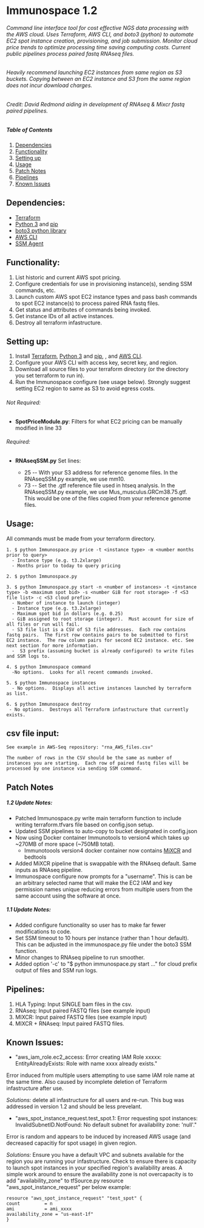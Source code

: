 # Immunospace 1.2
###### Command line interface tool for cost effective NGS data processing with the AWS cloud.  Uses Terraform, AWS CLI, and boto3 (python) to automate EC2 spot instance creation, provisioning, and job submission.  Monitor cloud price trends to optimize processing time saving computing costs.  Current public pipelines process paired fastq RNAseq files. 

###### Heavily recommend launching EC2 instances from same region as S3 buckets.  Copying between an EC2 instance and S3 from the same region does not incur download charges.

###### Credit: David Redmond aiding in development of RNAseq & Mixcr fastq paired pipelines. 

##### Table of Contents  
1. [Dependencies](#Dependencies)
2. [Functionality](#Functionality)
3. [Setting up](#Setting-up)
4. [Usage](#Usage)
5. [Patch Notes](#Patch-Notes)
6. [Pipelines](#Pipelines)
7. [Known Issues](#Known-Issues)

## Dependencies:

  - [Terraform](https://www.terraform.io/intro/getting-started/install.html)
  - [Python 3](https://www.python.org/downloads/) and [pip](https://pip.pypa.io/en/stable/installing/)
  - [boto3 python library](https://boto3.amazonaws.com/v1/documentation/api/latest/guide/quickstart.html#installation)
  - [AWS CLI](https://docs.aws.amazon.com/cli/latest/userguide/installing.html)
  - [SSM Agent](https://docs.aws.amazon.com/systems-manager/latest/userguide/ssm-agent.html)


## Functionality:

  1. List historic and current AWS spot pricing.  
  2. Configure credentials for use in provisioning instance(s), sending SSM commands, etc.
  3. Launch custom AWS spot EC2 instance types and pass bash commands to spot EC2 instance(s) to process paired RNA fastq files.
  4. Get status and attributes of commands being invoked.
  5. Get instance IDs of all active instances.
  6. Destroy all terraform infastructure.

## Setting up:

  1. Install [Terraform](https://www.terraform.io/intro/getting-started/install.html), [Python 3](https://www.python.org/downloads/) and [pip](https://pip.pypa.io/en/stable/installing/), , and [AWS CLI](https://docs.aws.amazon.com/cli/latest/userguide/installing.html).  
  2. Configure your AWS CLI with access key, secret key, and region.
  3. Download all source files to your terraform directory (or the directory you set terraform to run in).
  4. Run the Immunospace configure (see usage below).  Strongly suggest setting EC2 region to same as S3 to avoid egress costs.

  ###### Not Required: 
  
  - **SpotPriceModule.py**: Filters for what EC2 pricing can be manually modified in line 33
  
  ###### Required: 
  - **RNAseqSSM.py** Set lines:
                  
    - 25       -- With your S3 address for reference genome files.  In the RNAseqSSM.py example, we use mm10.
    - 73       -- Set the .gtf reference file used in htseq analysis.  In the RNAseqSSM.py example, we use Mus_musculus.GRCm38.75.gtf.  This would be one of the files copied from your reference genome files.
     
  
## Usage:

All commands must be made from your terraform directory.

    1. $ python Immunospace.py price -t <instance type> -m <number months prior to query>
      - Instance type (e.g. t3.2xlarge)
      - Months prior to today to query pricing
     
    2. $ python Immunospace.py 
    
    3. $ python Immunospace.py start -n <number of instances> -t <instance type> -b <maximum spot bid> -s <number GiB for root storage> -f <S3 file list> -c <S3 cloud prefix>
      - Number of instance to launch (integer)
      - Instance type (e.g. t3.2xlarge)
      - Maximum spot bid in dollars (e.g. 0.25)
      - GiB assigned to root storage (integer).  Must account for size of all files or run will fail.
      - S3 file list is a CSV of S3 file addresses.  Each row contains fastq pairs.  The first row contains pairs to be submitted to first EC2 instance.  The row column pairs for second EC2 instance. etc. See next section for more information.
      -  S3 prefix (assuming bucket is already configured) to write files and SSM logs to.
      
    4. $ python Immunospace command
      -No options.  Looks for all recent commands invoked.
    
    5. $ python Immunospace instances 
      - No options.  Displays all active instances launched by terraform as list.
    
    6. $ python Immunospace destroy
     - No options.  Destroys all Terraform infastructure that currently exists.
     
## csv file input:

    See example in AWS-Seq repository: "rna_AWS_files.csv" 
    
    The number of rows in the CSV should be the same as number of instances you are starting.  Each row of paired fastq files will be processed by one instance via sending SSM command.
    
## Patch Notes

##### 1.2 Update Notes:
  - Patched Immunospace.py write main terraform function to include writing terraform.tfvars file based on config.json setup. 
  - Updated SSM pipelines to auto-copy to bucket designated in config.json
  - Now using Docker container Immunotools to version4 which takes up ~270MB of more space (~750MB total).   
    - Immunotoools version4 docker container now contains [MiXCR](https://mixcr.readthedocs.io/en/master/) and bedtools  
  - Added MiXCR pipeline that is swappable with the RNAseq default.  Same inputs as RNAseq pipeline. 
  - Immunospace configure now prompts for a "username". This is can be an arbitrary selected name that will make the EC2 IAM and key permission names unique reducing errors from multiple users from the same account using the software at once. 
  
##### 1.1 Update Notes:
  - Added configure functionality so user has to make far fewer modifications to code.
  - Set SSM timeout to 10 hours per instance (rather than 1 hour default).  This can be adjusted in the immunospace.py file under the boto3 SSM function.
  - Minor changes to RNAseq pipeline to run smoother.
  - Added option '-c' to "$ python immunospace.py start ..." for cloud prefix output of files and SSM run logs.

## Pipelines:

1. HLA Typing: Input SINGLE bam files in the csv.
2. RNAseq: Input paired FASTQ files (see example input)
3. MIXCR: Input paired FASTQ files (see example input)
4. MIXCR + RNAseq: Input paired FASTQ files.
 

## Known Issues:
  - "aws_iam_role.ec2_access: Error creating IAM Role xxxxx: EntityAlreadyExists: Role with name xxxx already exists."  
  
  Error induced from multiple users attempting to use same IAM role name at the same time.  Also caused by incomplete deletion of Terraform infastructure after use. 
  
  *Solutions:* delete all infastructure for all users and re-run.  This bug was addressed in version 1.2 and should be less prevelant.
  
  - "aws_spot_instance_request.test_spot.1: Error requesting spot instances: InvalidSubnetID.NotFound: No default subnet for availability zone: 'null'."  
  
  Error is random and appears to be induced by increased AWS usage (and decreased capacitiy for spot usage) in given region.    
  
   *Solutions:* Ensure you have a default VPC and subnets available for the region you are running your infastructure.  Check to ensure there is capacity to launch spot instances in your specified region's availability areas.  A simple work around to ensure the availability zone is not overcapacity is to add "availability_zone" to tfSource.py resource "aws_spot_instance_request" per below example:
   
    resource "aws_spot_instance_request" "test_spot" {
    count         = n
    ami           = ami_xxxx
    availability_zone = "us-east-1f"
    }

